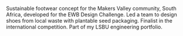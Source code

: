 Sustainable footwear concept for the Makers Valley community, South Africa, developed for the EWB Design Challenge. Led a team to design shoes from local waste with plantable seed packaging. Finalist in the international competition. Part of my LSBU engineering portfolio.
